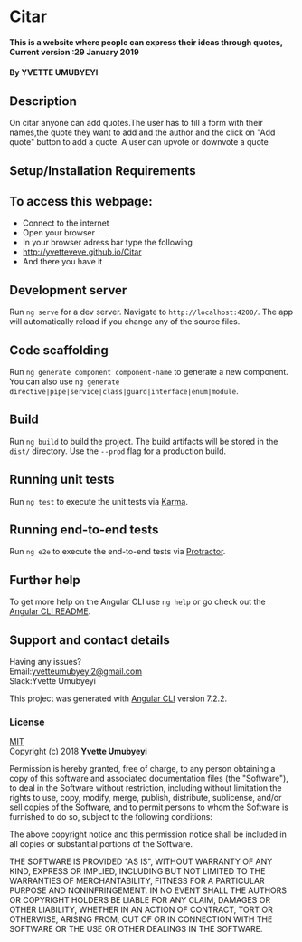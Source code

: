 # Citar
#### This is a website where people can express their ideas through quotes, Current version :29 January 2019
#### By **YVETTE UMUBYEYI**
## Description
On citar anyone can add quotes.The user has to fill a form with their names,the quote they want to add and the author and the click on "Add quote" button to add a quote.
A user can upvote or downvote a quote
## Setup/Installation Requirements
## To access this webpage:
* Connect to the internet
* Open your browser
* In your browser adress bar type the following
* http://yvetteveve.github.io/Citar
* And there you have it


## Development server

Run `ng serve` for a dev server. Navigate to `http://localhost:4200/`. The app will automatically reload if you change any of the source files.

## Code scaffolding

Run `ng generate component component-name` to generate a new component. You can also use `ng generate directive|pipe|service|class|guard|interface|enum|module`.

## Build

Run `ng build` to build the project. The build artifacts will be stored in the `dist/` directory. Use the `--prod` flag for a production build.

## Running unit tests

Run `ng test` to execute the unit tests via [Karma](https://karma-runner.github.io).

## Running end-to-end tests

Run `ng e2e` to execute the end-to-end tests via [Protractor](http://www.protractortest.org/).

## Further help

To get more help on the Angular CLI use `ng help` or go check out the [Angular CLI README](https://github.com/angular/angular-cli/blob/master/README.md).
## Support and contact details
Having any issues?<br>
Email:yvetteumubyeyi2@gmail.com<br>
Slack:Yvette Umubyeyi


This project was generated with [Angular CLI](https://github.com/angular/angular-cli) version 7.2.2.
### License
[MIT](https://choosealicense.com/licenses/mit/)<br>
Copyright (c) 2018 **Yvette Umubyeyi** 

Permission is hereby granted, free of charge, to any person obtaining a copy
of this software and associated documentation files (the "Software"), to deal
in the Software without restriction, including without limitation the rights
to use, copy, modify, merge, publish, distribute, sublicense, and/or sell
copies of the Software, and to permit persons to whom the Software is
furnished to do so, subject to the following conditions:

The above copyright notice and this permission notice shall be included in all
copies or substantial portions of the Software.

THE SOFTWARE IS PROVIDED "AS IS", WITHOUT WARRANTY OF ANY KIND, EXPRESS OR
IMPLIED, INCLUDING BUT NOT LIMITED TO THE WARRANTIES OF MERCHANTABILITY,
FITNESS FOR A PARTICULAR PURPOSE AND NONINFRINGEMENT. IN NO EVENT SHALL THE
AUTHORS OR COPYRIGHT HOLDERS BE LIABLE FOR ANY CLAIM, DAMAGES OR OTHER
LIABILITY, WHETHER IN AN ACTION OF CONTRACT, TORT OR OTHERWISE, ARISING FROM,
OUT OF OR IN CONNECTION WITH THE SOFTWARE OR THE USE OR OTHER DEALINGS IN THE
SOFTWARE.

